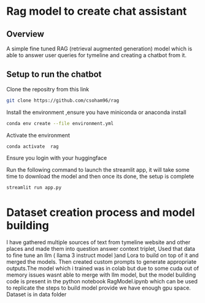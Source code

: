 # Rag model to create chat assistant 

## Overview

 A simple fine tuned RAG (retrieval augmented generation) model which is able to answer user
 queries for tymeline and creating a chatbot from it.

## Setup to run the chatbot
Clone the repositry from this link
```bash
git clone https://github.com/csoham96/rag
```
Install the environment ,ensure you have miniconda or anaconda install
```bash
conda env create --file environment.yml
```

Activate the environment
```bash
conda activate  rag
```

Ensure you login with your huggingface 

Run the following command to launch the streamlit app,
it will take some time to download the model and then once its done, the setup is complete

```bash
streamlit run app.py
```

# Dataset creation process and model building
I have gathered multiple sources of text from tymeline website and other places and made them into question answer context triplet,
Used that data to fine tune an llm ( llama 3 instruct model )and Lora to build on top of it and merged the models.
Then created custom prompts to generate appropriate outputs.The model which i trained was in colab but due to some cuda out of memory issues wasnt able to merge with llm model,
but the model building code is present in the python notebook RagModel.ipynb which can be used to replicate the steps to build model provide we have enough gpu space.
Dataset is in data folder
